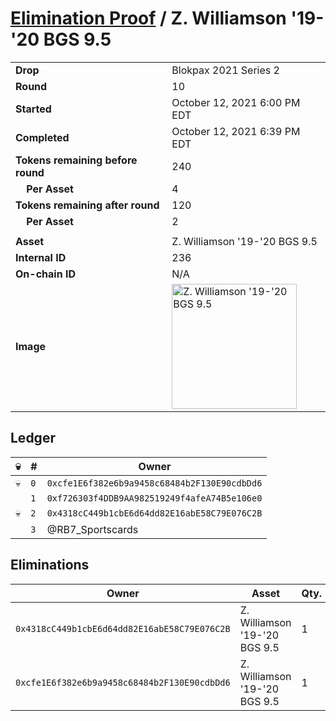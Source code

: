 # [Elimination Proof](./readme.md) / Z. Williamson &#039;19-&#039;20 BGS 9.5

|||
|---|---|
| **Drop** | Blokpax 2021 Series 2 |
| **Round** | 10 |
| **Started** | October 12, 2021 6:00 PM EDT |
| **Completed** | October 12, 2021 6:39 PM EDT |
| **Tokens remaining before round** | 240 |
| **&nbsp;&nbsp;&nbsp;&nbsp;Per Asset** | 4 |
| **Tokens remaining after round** | 120 |
| **&nbsp;&nbsp;&nbsp;&nbsp;Per Asset** | 2 |
| | |
| **Asset** | Z. Williamson &#039;19-&#039;20 BGS 9.5 |
| **Internal ID** | 236 |
| **On-chain ID** | N/A |
| **Image** | <img src="https://tcdn.blokpax.com/9484ebfa-633d-40a2-9e99-7e3217b53828/d5b2dec3d8d1a2f757f69d190f4b73683377ef6b682f2a37804e3dbbda13b24f.jpg" height="200" alt="Z. Williamson &#039;19-&#039;20 BGS 9.5" /> |

## Ledger

| 💀 | # | Owner |
| --- | --- | --- |
| 💀 | `0` | `0xcfe1E6f382e6b9a9458c68484b2F130E90cdbDd6` |
|  | `1` | `0xf726303f4DDB9AA982519249f4afeA74B5e106e0` |
| 💀 | `2` | `0x4318cC449b1cbE6d64dd82E16abE58C79E076C2B` |
|  | `3` | @RB7_Sportscards |


## Eliminations

| Owner | Asset | Qty. | Transaction |
| --- | --- | --- | --- |
| `0x4318cC449b1cbE6d64dd82E16abE58C79E076C2B` | Z. Williamson '19-'20 BGS 9.5 | 1 | [Polygonscan](https://polygonscan.com/tx/0xd9ac3747168afb2f5f37bc428acda2733674866a88a2533e4b60f766bfe6bb88) |
| `0xcfe1E6f382e6b9a9458c68484b2F130E90cdbDd6` | Z. Williamson '19-'20 BGS 9.5 | 1 | [Polygonscan](https://polygonscan.com/tx/0x24c53e0e5d841af10fc0e881e9f0180479230a584e3425555d99cbb49a129dfa) |
